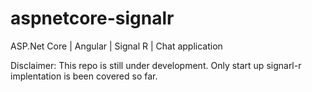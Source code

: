 # aspnetcore-signalr
ASP.Net Core | Angular | Signal R | Chat application


Disclaimer: This repo is still under development. Only start up signarl-r implentation is been covered so far. 
